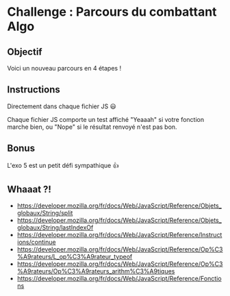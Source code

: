 # Challenge : Parcours du combattant Algo

## Objectif

Voici un nouveau parcours en 4 étapes !

## Instructions

Directement dans chaque fichier JS :smiley:

Chaque fichier JS comporte un test affiché "Yeaaah" si votre fonction marche bien, ou "Nope" si le résultat renvoyé n'est pas bon.

## Bonus

L'exo 5 est un petit défi sympathique :+1: 

## Whaaat ?!

- https://developer.mozilla.org/fr/docs/Web/JavaScript/Reference/Objets_globaux/String/split
- https://developer.mozilla.org/fr/docs/Web/JavaScript/Reference/Objets_globaux/String/lastIndexOf
- https://developer.mozilla.org/fr/docs/Web/JavaScript/Reference/Instructions/continue
- https://developer.mozilla.org/fr/docs/Web/JavaScript/Reference/Op%C3%A9rateurs/L_op%C3%A9rateur_typeof
- https://developer.mozilla.org/fr/docs/Web/JavaScript/Reference/Op%C3%A9rateurs/Op%C3%A9rateurs_arithm%C3%A9tiques
- https://developer.mozilla.org/fr/docs/Web/JavaScript/Reference/Fonctions
